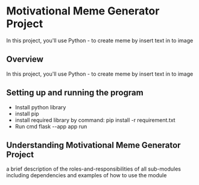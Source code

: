 # Motivational Meme Generator Project

In this project, you'll use Python - to create meme by insert text in to image

## Overview

In this project, you'll use Python - to create meme by insert text in to image

## Setting up and running the program

- Install python library
- install pip
- install required library by command: pip install -r requirement.txt
- Run cmd flask --app app run

## Understanding Motivational Meme Generator Project

a brief description of the roles-and-responsibilities of all sub-modules including dependencies and examples of how to use the module